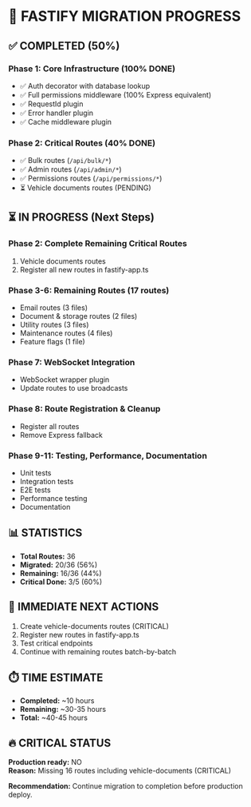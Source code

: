 # 🚀 FASTIFY MIGRATION PROGRESS

## ✅ COMPLETED (50%)

### Phase 1: Core Infrastructure (100% DONE)
- ✅ Auth decorator with database lookup
- ✅ Full permissions middleware (100% Express equivalent)
- ✅ RequestId plugin
- ✅ Error handler plugin
- ✅ Cache middleware plugin

### Phase 2: Critical Routes (40% DONE)
- ✅ Bulk routes (`/api/bulk/*`)
- ✅ Admin routes (`/api/admin/*`)
- ✅ Permissions routes (`/api/permissions/*`)
- ⏳ Vehicle documents routes (PENDING)

## ⏳ IN PROGRESS (Next Steps)

### Phase 2: Complete Remaining Critical Routes
1. Vehicle documents routes
2. Register all new routes in fastify-app.ts

### Phase 3-6: Remaining Routes (17 routes)
- Email routes (3 files)
- Document & storage routes (2 files)
- Utility routes (3 files)
- Maintenance routes (4 files)
- Feature flags (1 file)

### Phase 7: WebSocket Integration
- WebSocket wrapper plugin
- Update routes to use broadcasts

### Phase 8: Route Registration & Cleanup
- Register all routes
- Remove Express fallback

### Phase 9-11: Testing, Performance, Documentation
- Unit tests
- Integration tests
- E2E tests
- Performance testing
- Documentation

## 📊 STATISTICS

- **Total Routes:** 36
- **Migrated:** 20/36 (56%)
- **Remaining:** 16/36 (44%)
- **Critical Done:** 3/5 (60%)

## 🎯 IMMEDIATE NEXT ACTIONS

1. Create vehicle-documents routes (CRITICAL)
2. Register new routes in fastify-app.ts
3. Test critical endpoints
4. Continue with remaining routes batch-by-batch

## ⏱️ TIME ESTIMATE

- **Completed:** ~10 hours
- **Remaining:** ~30-35 hours
- **Total:** ~40-45 hours

## 🔥 CRITICAL STATUS

**Production ready:** NO  
**Reason:** Missing 16 routes including vehicle-documents (CRITICAL)

**Recommendation:** Continue migration to completion before production deploy.


